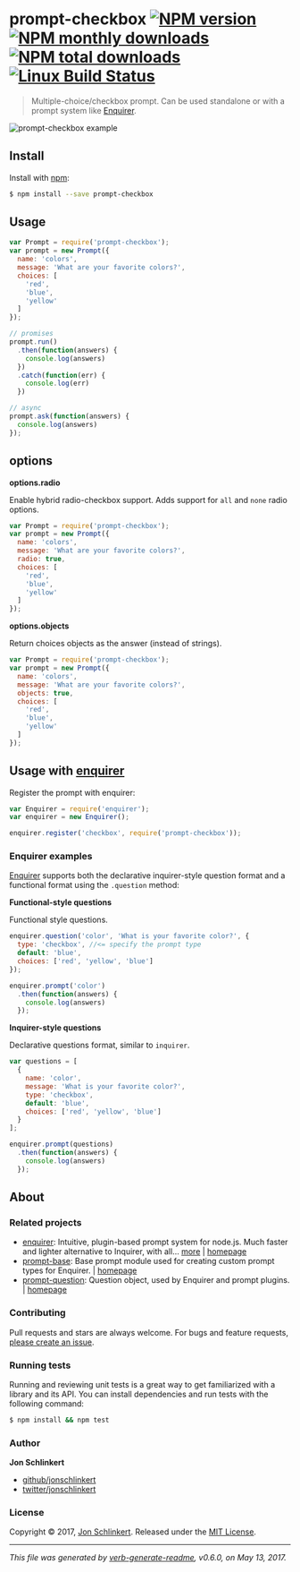 # prompt-checkbox [![NPM version](https://img.shields.io/npm/v/prompt-checkbox.svg?style=flat)](https://www.npmjs.com/package/prompt-checkbox) [![NPM monthly downloads](https://img.shields.io/npm/dm/prompt-checkbox.svg?style=flat)](https://npmjs.org/package/prompt-checkbox) [![NPM total downloads](https://img.shields.io/npm/dt/prompt-checkbox.svg?style=flat)](https://npmjs.org/package/prompt-checkbox) [![Linux Build Status](https://img.shields.io/travis/enquirer/prompt-checkbox.svg?style=flat&label=Travis)](https://travis-ci.org/enquirer/prompt-checkbox)

> Multiple-choice/checkbox prompt. Can be used standalone or with a prompt system like [Enquirer](https://github.com/enquirer/enquirer).

![prompt-checkbox example](https://raw.githubusercontent.com/enquirer/prompt-checkbox/master/example.gif)

## Install

Install with [npm](https://www.npmjs.com/):

```sh
$ npm install --save prompt-checkbox
```

## Usage

```js
var Prompt = require('prompt-checkbox');
var prompt = new Prompt({
  name: 'colors',
  message: 'What are your favorite colors?',
  choices: [
    'red',
    'blue',
    'yellow'
  ]
});

// promises
prompt.run()
  .then(function(answers) {
    console.log(answers)
  })
  .catch(function(err) {
    console.log(err)
  })

// async
prompt.ask(function(answers) {
  console.log(answers)
});
```

## options

**options.radio**

Enable hybrid radio-checkbox support. Adds support for `all` and `none` radio options.

```js
var Prompt = require('prompt-checkbox');
var prompt = new Prompt({
  name: 'colors',
  message: 'What are your favorite colors?',
  radio: true,
  choices: [
    'red',
    'blue',
    'yellow'
  ]
});
```

**options.objects**

Return choices objects as the answer (instead of strings).

```js
var Prompt = require('prompt-checkbox');
var prompt = new Prompt({
  name: 'colors',
  message: 'What are your favorite colors?',
  objects: true,
  choices: [
    'red',
    'blue',
    'yellow'
  ]
});
```

## Usage with [enquirer](https://github.com/enquirer/enquirer)

Register the prompt with enquirer:

```js
var Enquirer = require('enquirer');
var enquirer = new Enquirer();

enquirer.register('checkbox', require('prompt-checkbox'));
```

### Enquirer examples

[Enquirer](https://github.com/enquirer/enquirer) supports both the declarative inquirer-style question format and a functional format using the `.question` method:

**Functional-style questions**

Functional style questions.

```js
enquirer.question('color', 'What is your favorite color?', {
  type: 'checkbox', //<= specify the prompt type
  default: 'blue',
  choices: ['red', 'yellow', 'blue']
});

enquirer.prompt('color')
  .then(function(answers) {
    console.log(answers)
  });
```

**Inquirer-style questions**

Declarative questions format, similar to `inquirer`.

```js
var questions = [
  {
    name: 'color',
    message: 'What is your favorite color?',
    type: 'checkbox',
    default: 'blue',
    choices: ['red', 'yellow', 'blue']
  }
];

enquirer.prompt(questions)
  .then(function(answers) {
    console.log(answers)
  });
```

## About

### Related projects

* [enquirer](https://www.npmjs.com/package/enquirer): Intuitive, plugin-based prompt system for node.js. Much faster and lighter alternative to Inquirer, with all… [more](https://github.com/enquirer/enquirer) | [homepage](https://github.com/enquirer/enquirer "Intuitive, plugin-based prompt system for node.js. Much faster and lighter alternative to Inquirer, with all the same prompt types and more, but without the bloat.")
* [prompt-base](https://www.npmjs.com/package/prompt-base): Base prompt module used for creating custom prompt types for Enquirer. | [homepage](https://github.com/enquirer/prompt-base "Base prompt module used for creating custom prompt types for Enquirer.")
* [prompt-question](https://www.npmjs.com/package/prompt-question): Question object, used by Enquirer and prompt plugins. | [homepage](https://github.com/enquirer/prompt-question "Question object, used by Enquirer and prompt plugins.")

### Contributing

Pull requests and stars are always welcome. For bugs and feature requests, [please create an issue](../../issues/new).

### Running tests

Running and reviewing unit tests is a great way to get familiarized with a library and its API. You can install dependencies and run tests with the following command:

```sh
$ npm install && npm test
```

### Author

**Jon Schlinkert**

* [github/jonschlinkert](https://github.com/jonschlinkert)
* [twitter/jonschlinkert](https://twitter.com/jonschlinkert)

### License

Copyright © 2017, [Jon Schlinkert](https://github.com/jonschlinkert).
Released under the [MIT License](LICENSE).

***

_This file was generated by [verb-generate-readme](https://github.com/verbose/verb-generate-readme), v0.6.0, on May 13, 2017._